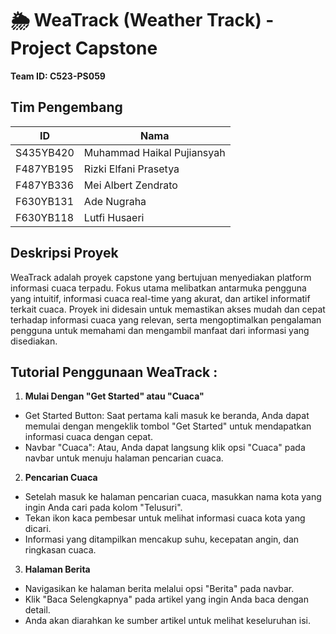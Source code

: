 # 🌦️ WeaTrack (Weather Track) - Project Capstone

**Team ID: C523-PS059**

## Tim Pengembang
| ID            | Nama                          |
| ------------- | ----------------------------- |
| S435YB420     | Muhammad Haikal Pujiansyah    |
| F487YB195     | Rizki Elfani Prasetya         |
| F487YB336     | Mei Albert Zendrato           |
| F630YB131     | Ade Nugraha                   |
| F630YB118     | Lutfi Husaeri                 |


## Deskripsi Proyek
WeaTrack adalah proyek capstone yang bertujuan menyediakan platform informasi cuaca terpadu. Fokus utama melibatkan antarmuka pengguna yang intuitif, informasi cuaca real-time yang akurat, dan artikel informatif terkait cuaca. Proyek ini didesain untuk memastikan akses mudah dan cepat terhadap informasi cuaca yang relevan, serta mengoptimalkan pengalaman pengguna untuk memahami dan mengambil manfaat dari informasi yang disediakan.


## Tutorial Penggunaan WeaTrack :
1. **Mulai Dengan "Get Started" atau "Cuaca"**
- Get Started Button: Saat pertama kali masuk ke beranda, Anda dapat memulai dengan mengeklik tombol "Get Started" untuk mendapatkan informasi cuaca dengan cepat.
- Navbar "Cuaca": Atau, Anda dapat langsung klik opsi "Cuaca" pada navbar untuk menuju halaman pencarian cuaca.
2. **Pencarian Cuaca**
- Setelah masuk ke halaman pencarian cuaca, masukkan nama kota yang ingin Anda cari pada kolom "Telusuri".
- Tekan ikon kaca pembesar untuk melihat informasi cuaca kota yang dicari.
- Informasi yang ditampilkan mencakup suhu, kecepatan angin, dan ringkasan cuaca.
3. **Halaman Berita**
- Navigasikan ke halaman berita melalui opsi "Berita" pada navbar.
- Klik "Baca Selengkapnya" pada artikel yang ingin Anda baca dengan detail.
- Anda akan diarahkan ke sumber artikel untuk melihat keseluruhan isi.
